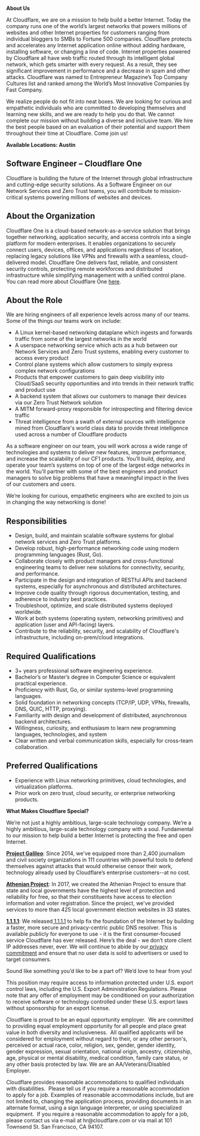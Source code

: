 <div class="content-intro">
	<div><strong>About Us</strong></div>
	<div>
		<p>At Cloudflare, we are on a mission to help build a better Internet. Today the company runs one of the world’s largest networks that powers millions of websites and other Internet properties for customers ranging from individual bloggers to SMBs to Fortune 500 companies. Cloudflare protects and accelerates any Internet application online without adding hardware, installing software, or changing a line of code. Internet properties powered by Cloudflare all have web traffic routed through its intelligent global network, which gets smarter with every request. As a result, they see significant improvement in performance and a decrease in spam and other attacks. Cloudflare was named to Entrepreneur Magazine’s Top Company Cultures list and ranked among the World’s Most Innovative Companies by Fast Company.&nbsp;</p>
		<p><span style="font-weight: 400;">We realize people do not fit into neat boxes. We are looking for curious and empathetic individuals who are committed to developing themselves and learning new skills, and we are ready to help you do that. We cannot complete our mission without building a diverse and inclusive team. We hire the best people based on an evaluation of their potential and support them throughout their time at Cloudflare. Come join us!&nbsp;</span></p>
	</div>
</div>
<p><strong>Available Locations: Austin</strong></p>
<h2><strong>Software Engineer – Cloudflare One</strong></h2>
<p>Cloudflare is building the future of the Internet through global infrastructure and cutting-edge security solutions. As a Software Engineer on our Network Services and Zero Trust teams, you will contribute to mission-critical systems powering millions of websites and devices.</p>
<h2><strong>About the Organization</strong></h2>
<p>Cloudflare One is a cloud-based network-as-a-service solution that brings together networking, application security, and access controls into a single platform for modern enterprises. It enables organizations to securely connect users, devices, offices, and applications regardless of location, replacing legacy solutions like VPNs and firewalls with a seamless, cloud-delivered model. Cloudflare One delivers fast, reliable, and consistent security controls, protecting remote workforces and distributed infrastructure while simplifying management with a unified control plane. You can read more about Cloudflare One <a href="https://blog.cloudflare.com/cloudflare-one/">here</a>.</p>
<h2><strong>About the Role</strong></h2>
<p>We are hiring engineers of all experience levels across many of our teams. Some of the things our teams work on include:</p>
<ul>
	<li>A Linux kernel-based networking dataplane which ingests and forwards traffic from some of the largest networks in the world</li>
	<li>A userspace networking service which acts as a hub between our Network Services and Zero Trust systems, enabling every customer to access every product</li>
	<li>Control plane systems which allow customers to simply express complex network configurations</li>
	<li>Products that empower customers to gain deep visibility into Cloud/SaaS security opportunities and into trends in their network traffic and product use</li>
	<li>A backend system that allows our customers to manage their devices via our Zero Trust Network solution</li>
	<li>A MITM forward-proxy responsible for introspecting and filtering device traffic</li>
	<li>Threat intelligence from a swath of external sources with intelligence mined from Cloudflare's world class data to provide threat intelligence used across a number of Cloudflare products</li>
</ul>
<p>As a software engineer on our team, you will work across a wide range of technologies and systems to deliver new features, improve performance, and increase the scalability of our CF1 products. You’ll build, deploy, and operate your team’s systems on top of one of the largest edge networks in the world. You’ll partner with some of the best engineers and product managers to solve big problems that have a meaningful impact in the lives of our customers and users.</p>
<p>We’re looking for curious, empathetic engineers who are excited to join us in changing the way networking is done!</p>
<h2><strong>Responsibilities</strong></h2>
<ul>
	<li>Design, build, and maintain scalable software systems for global network services and Zero Trust platforms.</li>
	<li>Develop robust, high-performance networking code using modern programming languages (Rust, Go).</li>
	<li>Collaborate closely with product managers and cross-functional engineering teams to deliver new solutions for connectivity, security, and performance.</li>
	<li>Participate in the design and integration of RESTful APIs and backend systems, especially for asynchronous and distributed architectures.</li>
	<li>Improve code quality through rigorous documentation, testing, and adherence to industry best practices.</li>
	<li>Troubleshoot, optimize, and scale distributed systems deployed worldwide.</li>
	<li>Work at both systems (operating system, networking primitives) and application (user and API-facing) layers.</li>
	<li>Contribute to the reliability, security, and scalability of Cloudflare's infrastructure, including on-prem/cloud integrations.</li>
</ul>
<h2><strong>Required Qualifications</strong></h2>
<ul>
	<li>3+ years professional software engineering experience.</li>
	<li>Bachelor’s or Master’s degree in Computer Science or equivalent practical experience.</li>
	<li>Proficiency with Rust, Go, or similar systems-level programming languages.</li>
	<li>Solid foundation in networking concepts (TCP/IP, UDP, VPNs, firewalls, DNS, QUIC, HTTP, proxying).</li>
	<li>Familiarity with design and development of distributed, asynchronous backend architectures.</li>
	<li>Willingness, curiosity, and enthusiasm to learn new programming languages, technologies, and system</li>
	<li>Clear written and verbal communication skills, especially for cross-team collaboration.</li>
</ul>
<h2><strong>Preferred Qualifications</strong></h2>
<ul>
	<li>Experience with Linux networking primitives, cloud technologies, and virtualization platforms.</li>
	<li>Prior work on zero trust, cloud security, or enterprise networking products.</li>
</ul>
<div class="content-conclusion">
	<p><strong>What Makes Cloudflare Special?</strong></p>
	<p><span style="font-weight: 400;">We’re not just a highly ambitious, large-scale technology company. We’re a highly ambitious, large-scale technology company with a soul. Fundamental to our mission to help build a better Internet is protecting the free and open Internet.</span></p>
	<p><a href="https://blog.cloudflare.com/protecting-free-expression-online/"><strong>Project Galileo</strong></a><span style="font-weight: 400;">: Since 2014, we've equipped more than 2,400 journalism and civil society organizations in 111 countries with powerful tools to defend themselves against attacks that would otherwise censor their work, technology already used by Cloudflare’s enterprise customers--at no cost.</span></p>
	<p><strong><a href="https://www.cloudflare.com/athenian/">Athenian Project</a></strong><span style="font-weight: 400;">: In 2017, we created the Athenian Project to ensure that state and local governments have the highest level of protection and reliability for free, so that their constituents have access to election information and voter registration. Since the project, we've provided services to more than 425 local government election websites in 33 states.</span></p>
	<p><a href="https://1.1.1.1/"><strong>1.1.1.1</strong></a><span style="font-weight: 400;">: We released</span><a href="https://1.1.1.1/"> <span style="font-weight: 400;">1.1.1.1</span></a><span style="font-weight: 400;"> to help fix the foundation of the Internet by building a faster, more secure and privacy-centric public DNS resolver. This is available publicly for everyone to use - it is the first consumer-focused service Cloudflare has ever released. Here’s the deal - we don’t store client IP addresses never, ever. We will continue to abide by our</span><a href="https://developers.cloudflare.com/1.1.1.1/privacy/public-dns-resolver"> privacy commitment</a><span style="font-weight: 400;"> and ensure that no user data is sold to advertisers or used to target consumers.</span></p>
	<p><span style="font-weight: 400;">Sound like something you’d like to be a part of? We’d love to hear from you!</span></p>
	<p><span style="font-weight: 400;">This position may require access to information protected under U.S. export control laws, including the U.S. Export Administration Regulations. Please note that any offer of employment may be conditioned on your authorization to receive software or technology controlled under these U.S. export laws without sponsorship for an export license.</span></p>
	<p><span style="font-weight: 400;">Cloudflare is proud to be an equal opportunity employer. &nbsp;We are committed to providing equal employment opportunity for all people and place great value in both diversity and inclusiveness. &nbsp;All qualified applicants will be considered for employment without regard to their, or any other person's, perceived or actual</span> <span style="font-weight: 400;">race, color, religion, sex, gender, gender identity, gender expression, sexual orientation, national origin, ancestry, citizenship, age, physical or mental disability, medical condition, family care status, or any other basis protected by law. </span><span style="font-weight: 400;">We are an AA/Veterans/Disabled Employer.</span></p>
	<p><span style="font-weight: 400;">Cloudflare provides reasonable accommodations to qualified individuals with disabilities. &nbsp;Please tell us if you require a reasonable accommodation to apply for a job. Examples of reasonable accommodations include, but are not limited to, changing the application process, providing documents in an alternate format, using a sign language interpreter, or using specialized equipment. &nbsp;If you require a reasonable accommodation to apply for a job, please contact us via e-mail at </span><span style="font-weight: 400;">hr@cloudflare.com</span><span style="font-weight: 400;"> or via mail at 101 Townsend St. San Francisco, CA 94107.</span></p>
</div>